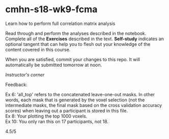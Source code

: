 # cmhn-s18-wk9-fcma
Learn how to perform full correlation matrix analysis

Read through and perform the analyses described in the notebook. Complete all of the **Exercises** described in the text. **Self-study** indicates an optional tangent that can help you to flesh out your knowledge of the content covered in this course.

When you are satisfied, commit your changes to this repo. It will automatically be submitted tomorrow at noon.


*Instructor's corner*

Feedback:

Ex 6: 'all_top' refers to the concatenated leave-one-out masks. In other words, each mask that is generated by the voxel selection (not the intermediate masks, the final mask based on the cross validation accuracy scores) when leaving out a participant is stored in this file.  
Ex 8: Your plotting the top 1000 voxels.  
Ex 10: You only ran this on 17 participants, not 18. 

4.5/5
